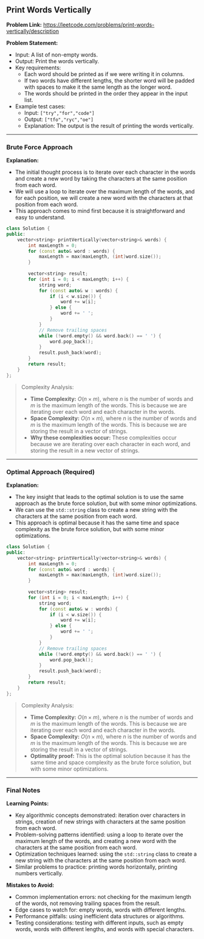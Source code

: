 ## Print Words Vertically
**Problem Link:** https://leetcode.com/problems/print-words-vertically/description

**Problem Statement:**
- Input: A list of non-empty words.
- Output: Print the words vertically.
- Key requirements: 
    - Each word should be printed as if we were writing it in columns.
    - If two words have different lengths, the shorter word will be padded with spaces to make it the same length as the longer word.
    - The words should be printed in the order they appear in the input list.
- Example test cases: 
    - Input: `["try","for","code"]`
    - Output: `["tfo","ryc","oe"]`
    - Explanation: The output is the result of printing the words vertically.

---

### Brute Force Approach

**Explanation:**
- The initial thought process is to iterate over each character in the words and create a new word by taking the characters at the same position from each word.
- We will use a loop to iterate over the maximum length of the words, and for each position, we will create a new word with the characters at that position from each word.
- This approach comes to mind first because it is straightforward and easy to understand.

```cpp
class Solution {
public:
    vector<string> printVertically(vector<string>& words) {
        int maxLength = 0;
        for (const auto& word : words) {
            maxLength = max(maxLength, (int)word.size());
        }
        
        vector<string> result;
        for (int i = 0; i < maxLength; i++) {
            string word;
            for (const auto& w : words) {
                if (i < w.size()) {
                    word += w[i];
                } else {
                    word += ' ';
                }
            }
            // Remove trailing spaces
            while (!word.empty() && word.back() == ' ') {
                word.pop_back();
            }
            result.push_back(word);
        }
        return result;
    }
};
```

> Complexity Analysis:
> - **Time Complexity:** $O(n \times m)$, where $n$ is the number of words and $m$ is the maximum length of the words. This is because we are iterating over each word and each character in the words.
> - **Space Complexity:** $O(n \times m)$, where $n$ is the number of words and $m$ is the maximum length of the words. This is because we are storing the result in a vector of strings.
> - **Why these complexities occur:** These complexities occur because we are iterating over each character in each word, and storing the result in a new vector of strings.

---

### Optimal Approach (Required)

**Explanation:**
- The key insight that leads to the optimal solution is to use the same approach as the brute force solution, but with some minor optimizations.
- We can use the `std::string` class to create a new string with the characters at the same position from each word.
- This approach is optimal because it has the same time and space complexity as the brute force solution, but with some minor optimizations.

```cpp
class Solution {
public:
    vector<string> printVertically(vector<string>& words) {
        int maxLength = 0;
        for (const auto& word : words) {
            maxLength = max(maxLength, (int)word.size());
        }
        
        vector<string> result;
        for (int i = 0; i < maxLength; i++) {
            string word;
            for (const auto& w : words) {
                if (i < w.size()) {
                    word += w[i];
                } else {
                    word += ' ';
                }
            }
            // Remove trailing spaces
            while (!word.empty() && word.back() == ' ') {
                word.pop_back();
            }
            result.push_back(word);
        }
        return result;
    }
};
```

> Complexity Analysis:
> - **Time Complexity:** $O(n \times m)$, where $n$ is the number of words and $m$ is the maximum length of the words. This is because we are iterating over each word and each character in the words.
> - **Space Complexity:** $O(n \times m)$, where $n$ is the number of words and $m$ is the maximum length of the words. This is because we are storing the result in a vector of strings.
> - **Optimality proof:** This is the optimal solution because it has the same time and space complexity as the brute force solution, but with some minor optimizations.

---

### Final Notes

**Learning Points:**
- Key algorithmic concepts demonstrated: iteration over characters in strings, creation of new strings with characters at the same position from each word.
- Problem-solving patterns identified: using a loop to iterate over the maximum length of the words, and creating a new word with the characters at the same position from each word.
- Optimization techniques learned: using the `std::string` class to create a new string with the characters at the same position from each word.
- Similar problems to practice: printing words horizontally, printing numbers vertically.

**Mistakes to Avoid:**
- Common implementation errors: not checking for the maximum length of the words, not removing trailing spaces from the result.
- Edge cases to watch for: empty words, words with different lengths.
- Performance pitfalls: using inefficient data structures or algorithms.
- Testing considerations: testing with different inputs, such as empty words, words with different lengths, and words with special characters.
